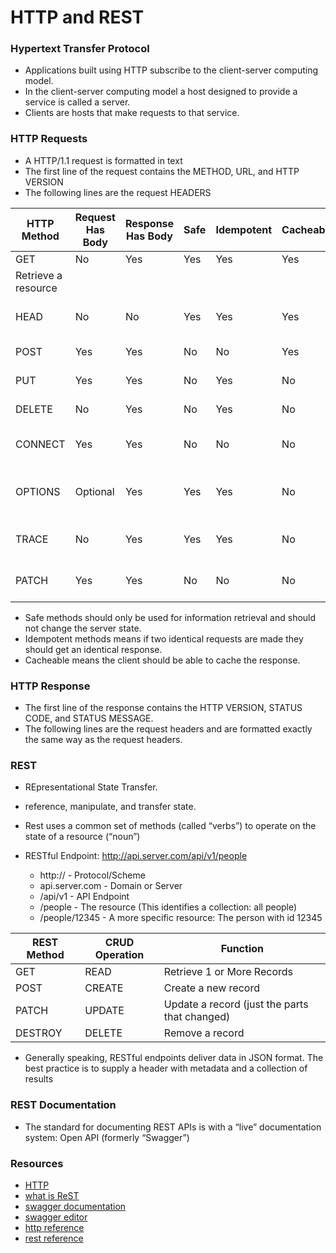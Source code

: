 # HTTP and REST

### Hypertext Transfer Protocol

- Applications built using HTTP subscribe to the client-server computing model. 
- In the client-server computing model a host designed to provide a service is called a server. 
- Clients are hosts that make requests to that service.

### HTTP Requests

- A HTTP/1.1 request is formatted in text
- The first line of the request contains the METHOD, URL, and HTTP VERSION
- The following lines are the request HEADERS

| HTTP Method	| Request Has Body |	Response Has Body	| Safe	| Idempotent |	Cacheable | Function |
| ----| ----| ----| ----| ----| ----| ----| 
| GET	|No	|Yes	|Yes	|Yes	|Yes
|	Retrieve a resource|
|HEAD	|No	|No|	Yes|	Yes|	Yes|	Like GET but headers only|
|POST	|Yes|	Yes|	No	|No	|Yes|	Create a resource|
|PUT	|Yes|	Yes|	No|	Yes	|No|	Update a resource|
|DELETE	|No|	Yes|	No|	Yes	| No|	Delete a resource|
|CONNECT|	Yes	|Yes|	No|	No|	No|	Create TCP/IP tunnel|
|OPTIONS|	Optional|	Yes	|Yes|	Yes	|No	|Returns supported methods for a URL|
|TRACE|	No|	Yes|	Yes	|Yes|	No|	Echos retrieved request|
|PATCH|	Yes	|Yes|	No|	No|	No|	Partial modification of resource|

- Safe methods should only be used for information retrieval and should not change the server state. 
- Idempotent methods means if two identical requests are made they should get an identical response.
- Cacheable means the client should be able to cache the response.

### HTTP Response

-  The first line of the response contains the HTTP VERSION, STATUS CODE, and STATUS MESSAGE. 
- The following lines are the request headers and are formatted exactly the same way as the request headers.


### REST

- REpresentational State Transfer.
- reference, manipulate, and transfer state.
- Rest uses a common set of methods (called “verbs”) to operate on the state of a resource (“noun”)

- RESTful Endpoint: http://api.server.com/api/v1/people

    - http:// - Protocol/Scheme
    - api.server.com - Domain or Server
    - /api/v1 - API Endpoint
    - /people - The resource (This identifies a collection: all people)
    - /people/12345 - A more specific resource: The person with id 12345

| REST Method	| CRUD Operation |	Function|
|----|----|----|
|GET|	READ|	Retrieve 1 or More Records|
|POST	|CREATE|	Create a new record|
|PATCH	|UPDATE	|Update a record (just the parts that changed)|
|DESTROY|	DELETE|	Remove a record|

- Generally speaking, RESTful endpoints deliver data in JSON format. The best practice is to supply a header with metadata and a collection of results

### REST Documentation

- The standard for documenting REST APIs is with a “live” documentation system: Open API (formerly “Swagger”)

### Resources

- [HTTP](https://code.tutsplus.com/tutorials/http-the-protocol-every-web-developer-must-know-part-1--net-31177)
- [what is ReST](https://restfulapi.net/)
- [swagger documentation](https://swagger.io/docs/)
- [swagger editor](https://editor.swagger.io/)
- [http reference](https://code-maze.com/the-http-reference/)
- [rest reference](https://www.restapitutorial.com/lessons/httpmethods.html)

